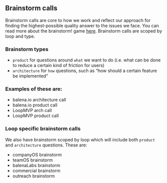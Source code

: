 ## Brainstorm calls 

Brainstorm calls are core to how we work and reflect our approach for finding the highest-possible quality answer to the issues we face. You can read more about the brainstorm! game [here](https://docs.google.com/document/d/1mHb-D2vJxufa8OZPU55V5WBIXuQ44MNL4fcXw52lEe8/edit#). Brainstorm calls are scoped by loop and type. 

### Brainstorm types
* `product` for questions around `what` we want to do (i.e. what can be done to reduce a certain kind of friction for users)
* `architecture` for `how` questions, such as “how should a certain feature be implemented”
### Examples of these are: 
* balena.io architecture call
* balena.io product call
* LoopMVP arch call
* LoopMVP product call

### Loop specific brainstorm calls 
We also have brainstorm scoped by loop which will include both `product` and `architecture` questions. These are:
* companyOS brainstorm
* teamOS brainstorm
* balenaLabs brainstorm
* commercial brainstorm
* outreach brainstorm
